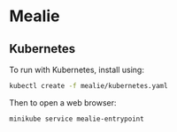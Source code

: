 # Mealie

## Kubernetes
To run with Kubernetes, install using:

```bash
kubectl create -f mealie/kubernetes.yaml
```

Then to open a web browser:

```bash
minikube service mealie-entrypoint
```